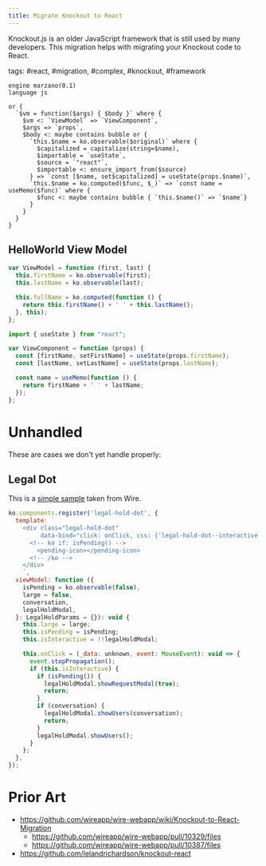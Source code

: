 ```yaml
---
title: Migrate Knockout to React
---
```


Knockout.js is an older JavaScript framework that is still used by many developers.
This migration helps with migrating your Knockout code to React.

tags: #react, #migration, #complex, #knockout, #framework

```grit
engine marzano(0.1)
language js

or {
  `$vm = function($args) { $body }` where {
    $vm <: `ViewModel` => `ViewComponent`,
    $args => `props`,
    $body <: maybe contains bubble or {
      `this.$name = ko.observable($original)` where {
        $capitalized = capitalize(string=$name),
        $importable = `useState`,
        $source = `"react"`,
        $importable <: ensure_import_from($source)
      } => `const [$name, set$capitalized] = useState(props.$name)`,
      `this.$name = ko.computed($func, $_)` => `const name = useMemo($func)` where {
        $func <: maybe contains bubble { `this.$name()` => `$name`}
      }
    }
  }
}
```

## HelloWorld View Model

```javascript
var ViewModel = function (first, last) {
  this.firstName = ko.observable(first);
  this.lastName = ko.observable(last);

  this.fullName = ko.computed(function () {
    return this.firstName() + ' ' + this.lastName();
  }, this);
};
```

```typescript
import { useState } from "react";

var ViewComponent = function (props) {
  const [firstName, setFirstName] = useState(props.firstName);
  const [lastName, setLastName] = useState(props.lastName);

  const name = useMemo(function () {
    return firstName + ' ' + lastName;
  });
};
```

# Unhandled

These are cases we don't yet handle properly:

## Legal Dot

This is a [simple sample](https://github.com/wireapp/wire-webapp/pull/10329/files) taken from Wire.

```javascript
ko.components.register('legal-hold-dot', {
  template: `
    <div class="legal-hold-dot"
         data-bind="click: onClick, css: {'legal-hold-dot--interactive': isInteractive, 'legal-hold-dot--large': large, 'legal-hold-dot--active': !isPending()}">
      <!-- ko if: isPending() -->
        <pending-icon></pending-icon>
      <!-- /ko -->
    </div>
    `,
  viewModel: function ({
    isPending = ko.observable(false),
    large = false,
    conversation,
    legalHoldModal,
  }: LegalHoldParams = {}): void {
    this.large = large;
    this.isPending = isPending;
    this.isInteractive = !!legalHoldModal;

    this.onClick = (_data: unknown, event: MouseEvent): void => {
      event.stopPropagation();
      if (this.isInteractive) {
        if (isPending()) {
          legalHoldModal.showRequestModal(true);
          return;
        }
        if (conversation) {
          legalHoldModal.showUsers(conversation);
          return;
        }
        legalHoldModal.showUsers();
      }
    };
  },
});
```

# Prior Art

- https://github.com/wireapp/wire-webapp/wiki/Knockout-to-React-Migration
  - https://github.com/wireapp/wire-webapp/pull/10329/files
  - https://github.com/wireapp/wire-webapp/pull/10387/files
- https://github.com/lelandrichardson/knockout-react
